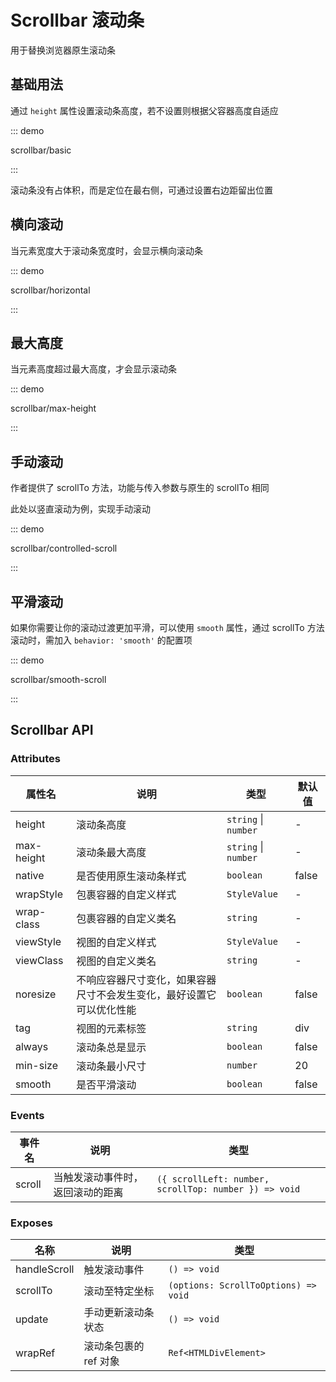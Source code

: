 # Scrollbar 滚动条

用于替换浏览器原生滚动条

## 基础用法

通过 `height` 属性设置滚动条高度，若不设置则根据父容器高度自适应

::: demo

scrollbar/basic

:::

<VpTips name="ursule">

滚动条没有占体积，而是定位在最右侧，可通过设置右边距留出位置

</VpTips>

## 横向滚动

当元素宽度大于滚动条宽度时，会显示横向滚动条

::: demo

scrollbar/horizontal

:::

## 最大高度

当元素高度超过最大高度，才会显示滚动条

::: demo

scrollbar/max-height

:::

## 手动滚动

作者提供了 scrollTo 方法，功能与传入参数与原生的 scrollTo 相同

此处以竖直滚动为例，实现手动滚动

::: demo

scrollbar/controlled-scroll

:::

## 平滑滚动

如果你需要让你的滚动过渡更加平滑，可以使用 `smooth` 属性，通过 scrollTo 方法滚动时，需加入 `behavior: 'smooth'` 的配置项

::: demo

scrollbar/smooth-scroll

:::

## Scrollbar API

### Attributes

| 属性名     | 说明                                                                 | 类型                 | 默认值 |
| ---------- | -------------------------------------------------------------------- | -------------------- | ------ |
| height     | 滚动条高度                                                           | `string` \| `number` | -      |
| max-height | 滚动条最大高度                                                       | `string` \| `number` | -      |
| native     | 是否使用原生滚动条样式                                               | `boolean`            | false  |
| wrapStyle  | 包裹容器的自定义样式                                                 | `StyleValue`         | -      |
| wrap-class | 包裹容器的自定义类名                                                 | `string`             | -      |
| viewStyle  | 视图的自定义样式                                                     | `StyleValue`         | -      |
| viewClass  | 视图的自定义类名                                                     | `string`             | -      |
| noresize   | 不响应容器尺寸变化，如果容器尺寸不会发生变化，最好设置它可以优化性能 | `boolean`            | false  |
| tag        | 视图的元素标签                                                       | `string`             | div    |
| always     | 滚动条总是显示                                                       | `boolean`            | false  |
| min-size   | 滚动条最小尺寸                                                       | `number`             | 20     |
| smooth     | 是否平滑滚动                                                         | `boolean`            | false  |

### Events

| 事件名 | 说明                             | 类型                                                  |
| ------ | -------------------------------- | ----------------------------------------------------- |
| scroll | 当触发滚动事件时，返回滚动的距离 | `({ scrollLeft: number, scrollTop: number }) => void` |

### Exposes

| 名称         | 说明                  | 类型                                 |
| ------------ | --------------------- | ------------------------------------ |
| handleScroll | 触发滚动事件          | `() => void`                         |
| scrollTo     | 滚动至特定坐标        | `(options: ScrollToOptions) => void` |
| update       | 手动更新滚动条状态    | `() => void`                         |
| wrapRef      | 滚动条包裹的 ref 对象 | `Ref<HTMLDivElement>`                |
